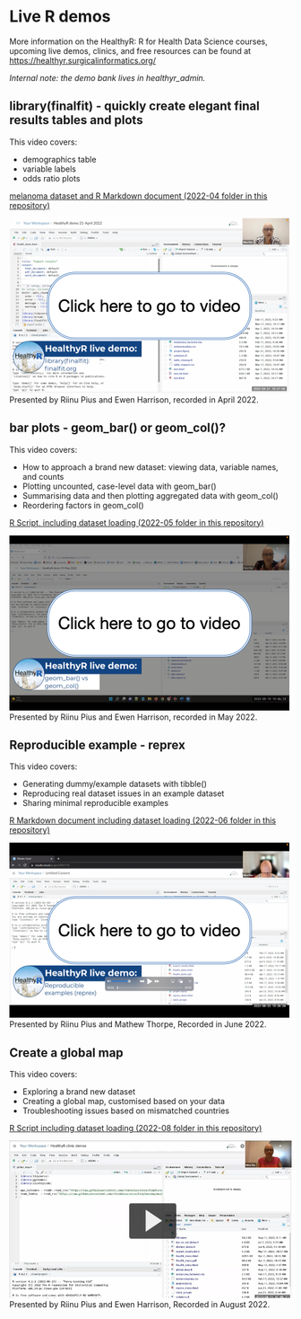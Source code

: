 # Live R demos

More information on the HealthyR: R for Health Data Science courses, upcoming live demos, clinics, and free resources can be found at https://healthyr.surgicalinformatics.org/

*Internal note: the demo bank lives in healthyr_admin.*

## library(finalfit) - quickly create elegant final results tables and plots

This video covers:
* demographics table
* variable labels
* odds ratio plots

[melanoma dataset and R Markdown document (2022-04 folder in this repository)](2022-04)


[![Watch the video](video_thumbnails/finalfit.png)](https://media.ed.ac.uk/media/HealthyR+demoA+finalfit.org/1_ed9ajpct)  
Presented by Riinu Pius and Ewen Harrison, recorded in April 2022.

## bar plots - geom_bar() or geom_col()?

This video covers:
* How to approach a brand new dataset: viewing data, variable names, and counts
* Plotting uncounted, case-level data with geom_bar()
* Summarising data and then plotting aggregated data with geom_col()
* Reordering factors in geom_col()

[R Script, including dataset loading (2022-05 folder in this repository)](2022-05)

[![Watch the video](video_thumbnails/geom_bar.png)](https://media.ed.ac.uk/media/HealthyR%20demo%3A%20geom_bar()%20vs%20geom_col()/1_49w03lqk)  
Presented by Riinu Pius and Ewen Harrison, recorded in May 2022.

## Reproducible example - reprex

This video covers:
* Generating dummy/example datasets with tibble()
* Reproducing real dataset issues in an example dataset
* Sharing minimal reproducible examples

[R Markdown document including dataset loading (2022-06 folder in this repository)](2022-06)

[![Watch the video](video_thumbnails/reprex.png)](https://media.ed.ac.uk/media/HealthyR%20demo%3A%20Reproducible%20examples%20(reprex)/1_zo8af9bg)  
Presented by Riinu Pius and Mathew Thorpe, Recorded in June 2022.

## Create a global map

This video covers:
* Exploring a brand new dataset
* Creating a global map, customised based on your data
* Troubleshooting issues based on mismatched countries

[R Script including dataset loading (2022-08 folder in this repository)](2022-08)

[![Watch the video](video_thumbnails/global_map.png)](https://media.ed.ac.uk/media/HealthyR%20demo%3A%20Global%20Map/1_sz1b44q4)  
Presented by Riinu Pius and Ewen Harrison, Recorded in August 2022.



